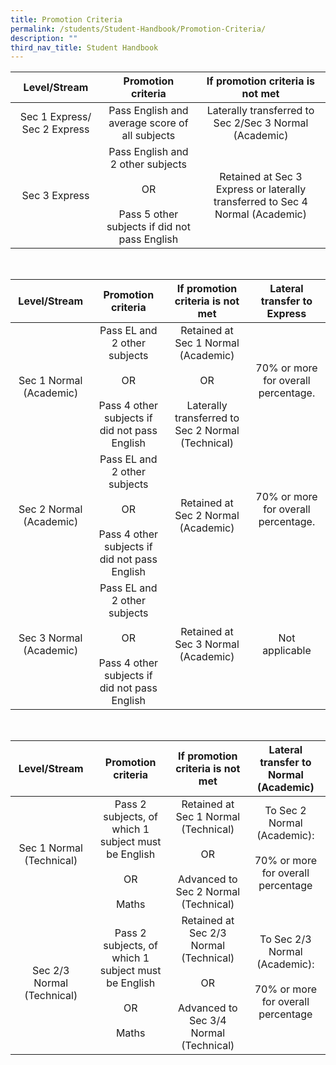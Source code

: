 ```yaml
---
title: Promotion Criteria
permalink: /students/Student-Handbook/Promotion-Criteria/
description: ""
third_nav_title: Student Handbook
---
```

|         Level/Stream         |           Promotion criteria                        |                        If promotion criteria is not met              |
|:----------------------------:|:----------------------------------------------------------------------------------------:|:-----------------------------------------------------------------------------:|
| Sec 1 Express/ Sec 2 Express |                      Pass English and average score of all subjects                      |             Laterally transferred to Sec 2/Sec 3 Normal (Academic)            |
|         Sec 3 Express        | Pass English and 2 other subjects<br><br>OR<br><br>Pass 5 other subjects if did not pass English | Retained at Sec 3 Express or laterally transferred to Sec 4 Normal (Academic) |

<br>

|       Level/Stream      |                Promotion criteria         |                    If promotion criteria is not met             |              Lateral transfer to Express           |
|:-----------------------:|:-----------------------------------------------------------------------------------:|:----------------------------------------------------------------------------------------------:|:---------------------------------------------------------------------------------------------------------:|
| Sec 1 Normal (Academic) | Pass EL and 2 other subjects<br><br>OR<br><br>Pass 4 other subjects if did not pass English | Retained at Sec 1 Normal (Academic)<br><br>OR<br><br>Laterally transferred to Sec 2 Normal (Technical) | 70% or more for overall percentage.<br><br> |
| Sec 2 Normal (Academic) | Pass EL and 2 other subjects<br><br>OR<br><br>Pass 4 other subjects if did not pass English |                               Retained at Sec 2 Normal (Academic)                              | 70% or more for overall percentage.<br><br> |
| Sec 3 Normal (Academic) | Pass EL and 2 other subjects<br><br>OR<br><br>Pass 4 other subjects if did not pass English |                               Retained at Sec 3 Normal (Academic)                              |                                               Not applicable                                              |

<br>

|        Level/Stream        |       Promotion criteria            |                            If promotion criteria is not met                            |                                                    Lateral transfer to Normal (Academic)                      |
|:--------------------------:|:------------------------------------------------------------------:|:--------------------------------------------------------------------------------------:|:------------------------------------------------------------------------------------------------------------------------------------------:|
|  Sec 1 Normal (Technical)  | Pass 2 subjects, of which 1 subject must be English<br><br>OR<br><br>Maths |   Retained at Sec 1 Normal (Technical)<br><br>OR<br><br>Advanced to Sec 2 Normal (Technical)   |  To Sec 2 Normal (Academic):<br><br>70% or more for overall percentage<br><br>  |
| Sec 2/3 Normal (Technical) | Pass 2 subjects, of which 1 subject must be English<br><br>OR<br><br>Maths | Retained at Sec 2/3 Normal (Technical)<br><br>OR<br><br>Advanced to Sec 3/4 Normal (Technical) | To Sec 2/3 Normal (Academic):<br><br>70% or more for overall percentage<br><br> |